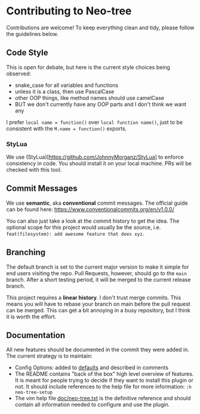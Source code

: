 # Contributing to Neo-tree

Contributions are welcome! To keep everything clean and tidy, please follow the
guidelines below.

## Code Style

This is open for debate, but here is the current style choices being observed:

- snake_case for all variables and functions
- unless it is a class, then use PascalCase
- other OOP things, like method names should use camelCase
- BUT we don't currently have any OOP parts and I don't think we want any

I prefer `local name = function()` over `local function name()`, just to be
consistent with the `M.name = function()` exports.

### StyLua

We use (StyLua)[https://github.com/JohnnyMorganz/StyLua] to enforce consistency
in code. You should install it on your local machine. PRs will be checked with
this tool.

## Commit Messages

We use **semantic**, aka **conventional** commit messages. The official guide
can be found here: https://www.conventionalcommits.org/en/v1.0.0/

You can also just take a look at the commit history to get the idea. The
optional scope for this project would usually be the source, i.e.
`feat(filesystem): add awesome feature that does xyz`.

## Branching

The default branch is set to the current major version to make it simple for end
users visiting the repo. Pull Requests, however, should go to the `main`
branch. After a short testing period, it will be merged to the current release
branch.

This project requires a **linear history**. I don't trust merge commits.
This means you will have to rebase your branch on main before the pull request
can be merged. This can get a bit annoying in a busy repository, but I think it
is worth the effort.

## Documentation

All new features should be documented in the commit they were added in. The
current strategy is to maintain:

- Config Options: added to [defaults](lua/neo-tree/defaults.lua) and described
  in comments
- The README contains "back of the box" high level overview of features. It is
  meant for people trying to decide if they want to install this plugin or not.
  It should include references to the help file for more information: 
  `:h neo-tree-setup`
- The vim help file [doc/neo-tree.txt](doc/neo-tree.txt) is the definitive
  reference and should contain all information needed to configure and use the
  plugin.
